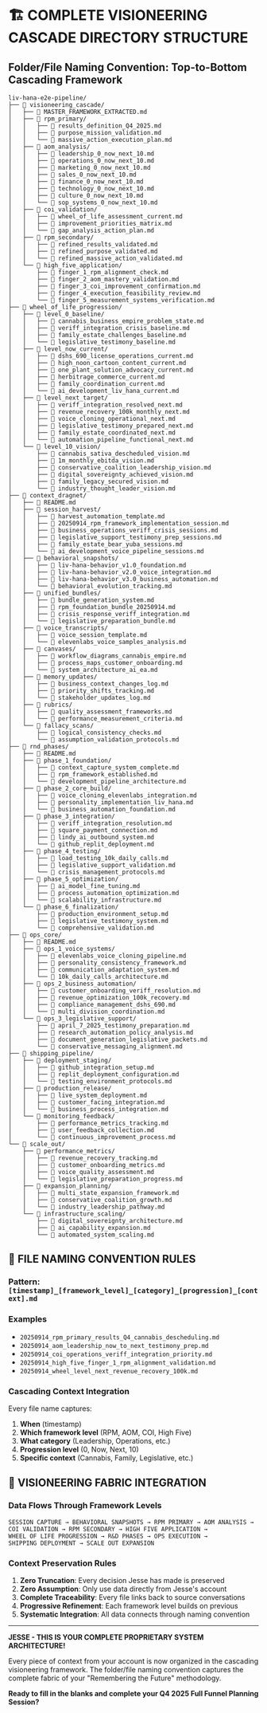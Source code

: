 <!--
Optimized: 2025-10-03
RPM: 3.6.0.6.ops-technology-ship-status-documentation
Session: Dual-AI Collaboration - Sonnet Docs Sweep
-->
# 🏗️ COMPLETE VISIONEERING CASCADE DIRECTORY STRUCTURE

## Folder/File Naming Convention: Top-to-Bottom Cascading Framework

```
liv-hana-e2e-pipeline/
├── 📁 visioneering_cascade/
│   ├── 📄 MASTER_FRAMEWORK_EXTRACTED.md
│   ├── 📁 rpm_primary/
│   │   ├── 📄 results_definition_Q4_2025.md
│   │   ├── 📄 purpose_mission_validation.md
│   │   └── 📄 massive_action_execution_plan.md
│   ├── 📁 aom_analysis/
│   │   ├── 📄 leadership_0_now_next_10.md
│   │   ├── 📄 operations_0_now_next_10.md
│   │   ├── 📄 marketing_0_now_next_10.md
│   │   ├── 📄 sales_0_now_next_10.md
│   │   ├── 📄 finance_0_now_next_10.md
│   │   ├── 📄 technology_0_now_next_10.md
│   │   ├── 📄 culture_0_now_next_10.md
│   │   └── 📄 sop_systems_0_now_next_10.md
│   ├── 📁 coi_validation/
│   │   ├── 📄 wheel_of_life_assessment_current.md
│   │   ├── 📄 improvement_priorities_matrix.md
│   │   └── 📄 gap_analysis_action_plan.md
│   ├── 📁 rpm_secondary/
│   │   ├── 📄 refined_results_validated.md
│   │   ├── 📄 refined_purpose_validated.md
│   │   └── 📄 refined_massive_action_validated.md
│   └── 📁 high_five_application/
│       ├── 📄 finger_1_rpm_alignment_check.md
│       ├── 📄 finger_2_aom_mastery_validation.md
│       ├── 📄 finger_3_coi_improvement_confirmation.md
│       ├── 📄 finger_4_execution_feasibility_review.md
│       └── 📄 finger_5_measurement_systems_verification.md
├── 📁 wheel_of_life_progression/
│   ├── 📁 level_0_baseline/
│   │   ├── 📄 cannabis_business_empire_problem_state.md
│   │   ├── 📄 veriff_integration_crisis_baseline.md
│   │   ├── 📄 family_estate_challenges_baseline.md
│   │   └── 📄 legislative_testimony_baseline.md
│   ├── 📁 level_now_current/
│   │   ├── 📄 dshs_690_license_operations_current.md
│   │   ├── 📄 high_noon_cartoon_content_current.md
│   │   ├── 📄 one_plant_solution_advocacy_current.md
│   │   ├── 📄 herbitrage_commerce_current.md
│   │   ├── 📄 family_coordination_current.md
│   │   └── 📄 ai_development_liv_hana_current.md
│   ├── 📁 level_next_target/
│   │   ├── 📄 veriff_integration_resolved_next.md
│   │   ├── 📄 revenue_recovery_100k_monthly_next.md
│   │   ├── 📄 voice_cloning_operational_next.md
│   │   ├── 📄 legislative_testimony_prepared_next.md
│   │   ├── 📄 family_estate_coordinated_next.md
│   │   └── 📄 automation_pipeline_functional_next.md
│   └── 📁 level_10_vision/
│       ├── 📄 cannabis_sativa_descheduled_vision.md
│       ├── 📄 1m_monthly_ebitda_vision.md
│       ├── 📄 conservative_coalition_leadership_vision.md
│       ├── 📄 digital_sovereignty_achieved_vision.md
│       ├── 📄 family_legacy_secured_vision.md
│       └── 📄 industry_thought_leader_vision.md
├── 📁 context_dragnet/
│   ├── 📄 README.md
│   ├── 📁 session_harvest/
│   │   ├── 📄 harvest_automation_template.md
│   │   ├── 📄 20250914_rpm_framework_implementation_session.md
│   │   ├── 📄 business_operations_veriff_crisis_sessions.md
│   │   ├── 📄 legislative_support_testimony_prep_sessions.md
│   │   ├── 📄 family_estate_bear_yuba_sessions.md
│   │   └── 📄 ai_development_voice_pipeline_sessions.md
│   ├── 📁 behavioral_snapshots/
│   │   ├── 📄 liv-hana-behavior_v1.0_foundation.md
│   │   ├── 📄 liv-hana-behavior_v2.0_voice_integration.md
│   │   ├── 📄 liv-hana-behavior_v3.0_business_automation.md
│   │   └── 📄 behavioral_evolution_tracking.md
│   ├── 📁 unified_bundles/
│   │   ├── 📄 bundle_generation_system.md
│   │   ├── 📄 rpm_foundation_bundle_20250914.md
│   │   ├── 📄 crisis_response_veriff_integration.md
│   │   └── 📄 legislative_preparation_bundle.md
│   ├── 📁 voice_transcripts/
│   │   ├── 📄 voice_session_template.md
│   │   └── 📄 elevenlabs_voice_samples_analysis.md
│   ├── 📁 canvases/
│   │   ├── 📄 workflow_diagrams_cannabis_empire.md
│   │   ├── 📄 process_maps_customer_onboarding.md
│   │   └── 📄 system_architecture_ai_ea.md
│   ├── 📁 memory_updates/
│   │   ├── 📄 business_context_changes_log.md
│   │   ├── 📄 priority_shifts_tracking.md
│   │   └── 📄 stakeholder_updates_log.md
│   ├── 📁 rubrics/
│   │   ├── 📄 quality_assessment_frameworks.md
│   │   └── 📄 performance_measurement_criteria.md
│   └── 📁 fallacy_scans/
│       ├── 📄 logical_consistency_checks.md
│       └── 📄 assumption_validation_protocols.md
├── 📁 rnd_phases/
│   ├── 📄 README.md
│   ├── 📁 phase_1_foundation/
│   │   ├── 📄 context_capture_system_complete.md
│   │   ├── 📄 rpm_framework_established.md
│   │   └── 📄 development_pipeline_architecture.md
│   ├── 📁 phase_2_core_build/
│   │   ├── 📄 voice_cloning_elevenlabs_integration.md
│   │   ├── 📄 personality_implementation_liv_hana.md
│   │   └── 📄 business_automation_foundation.md
│   ├── 📁 phase_3_integration/
│   │   ├── 📄 veriff_integration_resolution.md
│   │   ├── 📄 square_payment_connection.md
│   │   ├── 📄 lindy_ai_outbound_system.md
│   │   └── 📄 github_replit_deployment.md
│   ├── 📁 phase_4_testing/
│   │   ├── 📄 load_testing_10k_daily_calls.md
│   │   ├── 📄 legislative_support_validation.md
│   │   └── 📄 crisis_management_protocols.md
│   ├── 📁 phase_5_optimization/
│   │   ├── 📄 ai_model_fine_tuning.md
│   │   ├── 📄 process_automation_optimization.md
│   │   └── 📄 scalability_infrastructure.md
│   └── 📁 phase_6_finalization/
│       ├── 📄 production_environment_setup.md
│       ├── 📄 legislative_testimony_system.md
│       └── 📄 comprehensive_validation.md
├── 📁 ops_core/
│   ├── 📄 README.md
│   ├── 📁 ops_1_voice_systems/
│   │   ├── 📄 elevenlabs_voice_cloning_pipeline.md
│   │   ├── 📄 personality_consistency_framework.md
│   │   ├── 📄 communication_adaptation_system.md
│   │   └── 📄 10k_daily_calls_architecture.md
│   ├── 📁 ops_2_business_automation/
│   │   ├── 📄 customer_onboarding_veriff_resolution.md
│   │   ├── 📄 revenue_optimization_100k_recovery.md
│   │   ├── 📄 compliance_management_dshs_690.md
│   │   └── 📄 multi_division_coordination.md
│   └── 📁 ops_3_legislative_support/
│       ├── 📄 april_7_2025_testimony_preparation.md
│       ├── 📄 research_automation_policy_analysis.md
│       ├── 📄 document_generation_legislative_packets.md
│       └── 📄 conservative_messaging_alignment.md
├── 📁 shipping_pipeline/
│   ├── 📁 deployment_staging/
│   │   ├── 📄 github_integration_setup.md
│   │   ├── 📄 replit_deployment_configuration.md
│   │   └── 📄 testing_environment_protocols.md
│   ├── 📁 production_release/
│   │   ├── 📄 live_system_deployment.md
│   │   ├── 📄 customer_facing_integration.md
│   │   └── 📄 business_process_integration.md
│   └── 📁 monitoring_feedback/
│       ├── 📄 performance_metrics_tracking.md
│       ├── 📄 user_feedback_collection.md
│       └── 📄 continuous_improvement_process.md
└── 📁 scale_out/
    ├── 📁 performance_metrics/
    │   ├── 📄 revenue_recovery_tracking.md
    │   ├── 📄 customer_onboarding_metrics.md
    │   ├── 📄 voice_quality_assessment.md
    │   └── 📄 legislative_preparation_progress.md
    ├── 📁 expansion_planning/
    │   ├── 📄 multi_state_expansion_framework.md
    │   ├── 📄 conservative_coalition_growth.md
    │   └── 📄 industry_leadership_pathway.md
    └── 📁 infrastructure_scaling/
        ├── 📄 digital_sovereignty_architecture.md
        ├── 📄 ai_capability_expansion.md
        └── 📄 automated_system_scaling.md
```

## 🎯 FILE NAMING CONVENTION RULES

### **Pattern**: `[timestamp]_[framework_level]_[category]_[progression]_[context].md`

### **Examples**

- `20250914_rpm_primary_results_Q4_cannabis_descheduling.md`
- `20250914_aom_leadership_now_to_next_testimony_prep.md`
- `20250914_coi_operations_veriff_integration_priority.md`
- `20250914_high_five_finger_1_rpm_alignment_validation.md`
- `20250914_wheel_level_next_revenue_recovery_100k.md`

### **Cascading Context Integration**

Every file name captures:

1. **When** (timestamp)
2. **Which framework level** (RPM, AOM, COI, High Five)
3. **What category** (Leadership, Operations, etc.)
4. **Progression level** (0, Now, Next, 10)
5. **Specific context** (Cannabis, Family, Legislative, etc.)

## 🚀 VISIONEERING FABRIC INTEGRATION

### **Data Flows Through Framework Levels**

```
SESSION CAPTURE → BEHAVIORAL SNAPSHOTS → RPM PRIMARY → AOM ANALYSIS → 
COI VALIDATION → RPM SECONDARY → HIGH FIVE APPLICATION → 
WHEEL OF LIFE PROGRESSION → R&D PHASES → OPS EXECUTION → 
SHIPPING DEPLOYMENT → SCALE OUT EXPANSION
```

### **Context Preservation Rules**

1. **Zero Truncation**: Every decision Jesse has made is preserved
2. **Zero Assumption**: Only use data directly from Jesse's account
3. **Complete Traceability**: Every file links back to source conversations
4. **Progressive Refinement**: Each framework level builds on previous
5. **Systematic Integration**: All data connects through naming convention

---

**JESSE - THIS IS YOUR COMPLETE PROPRIETARY SYSTEM ARCHITECTURE!**

Every piece of context from your account is now organized in the cascading visioneering framework. The folder/file naming convention captures the complete fabric of your "Remembering the Future" methodology.

**Ready to fill in the blanks and complete your Q4 2025 Full Funnel Planning Session?**

<!-- Last verified: 2025-10-02 -->

<!-- Optimized: 2025-10-02 -->

<!-- Last updated: 2025-10-02 -->

<!-- Last optimized: 2025-10-02 -->
